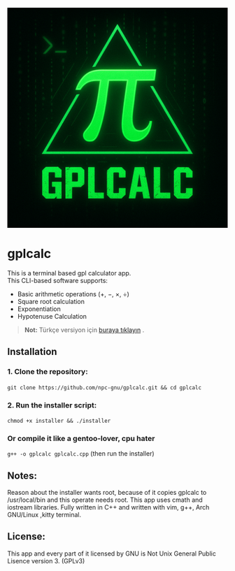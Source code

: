 ![gplcalc logo](./logo.png)


# gplcalc
This is a terminal based gpl calculator app.   
This CLI-based software supports:

- Basic arithmetic operations (+, −, ×, ÷)
- Square root calculation
- Exponentiation
- Hypotenuse Calculation
> **Not:** Türkçe versiyon için [buraya tıklayın](https://github.com/npc-gnu/gplcalc-tr)
 .

## Installation

### 1. Clone the repository:
`git clone https://github.com/npc-gnu/gplcalc.git && cd gplcalc`
### 2. Run the installer script:
`chmod +x installer && ./installer`
### Or compile it like a gentoo-lover, cpu hater
`g++ -o gplcalc gplcalc.cpp` (then run the installer)

## Notes:
 Reason about the installer wants root, because of it copies gplcalc to /usr/local/bin and this operate needs root.
 This app uses cmath and iostream libraries.
 Fully written in C++ and written with vim, g++, Arch GNU/Linux ,kitty terminal.

## License:

This app and every part of it licensed by GNU is Not Unix General Public Lisence version 3. (GPLv3)
